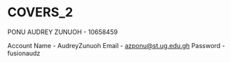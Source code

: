 # COVERS_2
PONU AUDREY ZUNUOH - 10658459

Account Name - AudreyZunuoh
Email - azponu@st.ug.edu.gh
Password - fusionaudz
